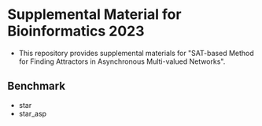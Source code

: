 # Supplemental Material for Bioinformatics 2023

- This repository provides supplemental materials for "SAT-based Method for Finding Attractors in Asynchronous Multi-valued Networks". 

##  Benchmark

- star
- star_asp
